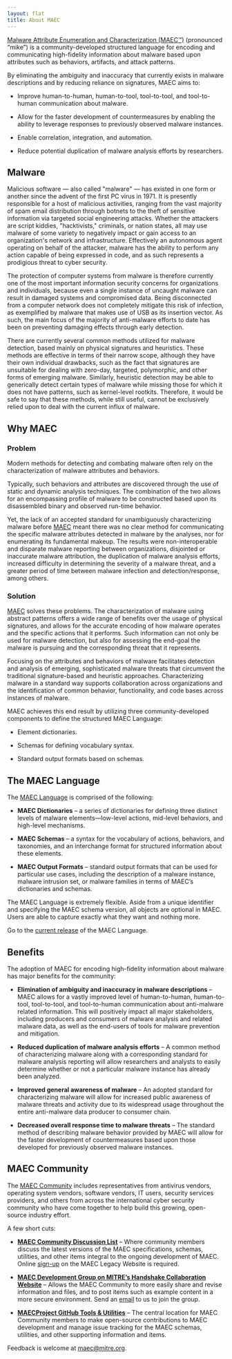 ```yaml
---
layout: flat
title: About MAEC
---
```


[Malware Attribute Enumeration and Characterization (MAEC™)](/releases/4.1) (pronounced “mike”) is a community-developed structured language for encoding and communicating high-fidelity information about malware based upon attributes such as behaviors, artifacts, and attack patterns.

By eliminating the ambiguity and inaccuracy that currently exists in malware descriptions and by reducing reliance on signatures, MAEC aims to: 

* Improve human-to-human, human-to-tool, tool-to-tool, and tool-to-human communication about malware.

* Allow for the faster development of countermeasures by enabling the ability to leverage responses to previously observed malware instances.

* Enable correlation, integration, and automation.

* Reduce potential duplication of malware analysis efforts by researchers.

## Malware

Malicious software — also called "malware" — has existed in one form or another since the advent of the first PC virus in 1971. It is presently responsible for a host of malicious activities, ranging from the vast majority of spam email distribution through botnets to the theft of sensitive information via targeted social engineering attacks. Whether the attackers are script kiddies, "hacktivists," criminals, or nation states, all may use malware of some variety to negatively impact or gain access to an organization's network and infrastructure. Effectively an autonomous agent operating on behalf of the attacker, malware has the ability to perform any action capable of being expressed in code, and as such represents a prodigious threat to cyber security.

The protection of computer systems from malware is therefore currently one of the most important information security concerns for organizations and individuals, because even a single instance of uncaught malware can result in damaged systems and compromised data. Being disconnected from a computer network does not completely mitigate this risk of infection, as exemplified by malware that makes use of USB as its insertion vector. As such, the main focus of the majority of anti-malware efforts to date has been on preventing damaging effects through early detection.

There are currently several common methods utilized for malware detection, based mainly on physical signatures and heuristics. These methods are effective in terms of their narrow scope, although they have their own individual drawbacks, such as the fact that signatures are unsuitable for dealing with zero-day, targeted, polymorphic, and other forms of emerging malware. Similarly, heuristic detection may be able to generically detect certain types of malware while missing those for which it does not have patterns, such as kernel-level rootkits. Therefore, it would be safe to say that these methods, while still useful, cannot be exclusively relied upon to deal with the current influx of malware.

## Why MAEC

### Problem

Modern methods for detecting and combating malware often rely on the characterization of malware attributes and behaviors. 

Typically, such behaviors and attributes are discovered through the use of static and dynamic analysis techniques. The combination of the two allows for an encompassing profile of malware to be constructed based upon its disassembled binary and observed run-time behavior. 

Yet, the lack of an accepted standard for unambiguously characterizing malware before [MAEC](/releases/4.1) meant there was no clear method for communicating the specific malware attributes detected in malware by the analyses, nor for enumerating its fundamental makeup. The results were non-interoperable and disparate malware reporting between organizations, disjointed or inaccurate malware attribution, the duplication of malware analysis efforts, increased difficulty in determining the severity of a malware threat, and a greater period of time between malware infection and detection/response, among others.

### Solution

[MAEC](/releases/4.1) solves these problems. The characterization of malware using abstract patterns offers a wide range of benefits over the usage of physical signatures, and allows for the accurate encoding of how malware operates and the specific actions that it performs. Such information can not only be used for malware detection, but also for assessing the end-goal the malware is pursuing and the corresponding threat that it represents. 

Focusing on the attributes and behaviors of malware facilitates detection and analysis of emerging, sophisticated malware threats that circumvent the traditional signature-based and heuristic approaches. Characterizing malware in a standard way supports collaboration across organizations and the identification of common behavior, functionality, and code bases across instances of malware. 

MAEC achieves this end result by utilizing three community-developed components to define the structured MAEC Language:

* Element dictionaries.

* Schemas for defining vocabulary syntax.

* Standard output formats based on schemas.

## The MAEC Language

The [MAEC Language](/releases/4.1) is comprised of the following: 

* **MAEC Dictionaries** – a series of dictionaries for defining three distinct levels of malware elements—low-level actions, mid-level behaviors, and high-level mechanisms.

* **MAEC Schemas** – a syntax for the vocabulary of actions, behaviors, and taxonomies, and an interchange format for structured information about these elements.

* **MAEC Output Formats** – standard output formats that can be used for particular use cases, including the description of a malware instance, malware intrusion set, or malware families in terms of MAEC’s dictionaries and schemas.

The MAEC Language is extremely flexible. Aside from a unique identifier and specifying the MAEC schema version, all objects are optional in MAEC. Users are able to capture exactly what they want and nothing more.

Go to the [current release](/releases/4.1) of the MAEC Language.

## Benefits

The adoption of MAEC for encoding high-fidelity information about malware has major benefits for the community:

* **Elimination of ambiguity and inaccuracy in malware descriptions** – MAEC allows for a vastly improved level of human-to-human, human-to-tool, tool-to-tool, and tool-to-human communication about anti-malware related information. This will positively impact all major stakeholders, including producers and consumers of malware analysis and related malware data, as well as the end-users of tools for malware prevention and mitigation.     
      
* **Reduced duplication of malware analysis efforts** – A common method of characterizing malware along with a corresponding standard for malware analysis reporting will allow researchers and analysts to easily determine whether or not a particular malware instance has already been analyzed.     
     
* **Improved general awareness of malware** – An adopted standard for characterizing malware will allow for increased public awareness of malware threats and activity due to its widespread usage throughout the entire anti-malware data producer to consumer chain.     
     
* **Decreased overall response time to malware threats** – The standard method of describing malware behavior provided by MAEC will allow for the faster development of countermeasures based upon those developed for previously observed malware instances.     

## MAEC Community

The [MAEC Community](/community) includes representatives from antivirus vendors, operating system vendors, software vendors, IT users, security services providers, and others from across the international cyber security community who have come together to help build this growing, open-source industry effort. 

A few short cuts: 

* **[MAEC Community Discussion List](http://maecproject.github.io/community#discussion-lists--archives)** – Where community members discuss the latest versions of the MAEC specifications, schemas, utilities, and other items integral to the ongoing development of MAEC. Online [sign-up](https://maec.mitre.org/community/discussionlist.html) on the MAEC Legacy Website is required.     
     
* **[MAEC Development Group on MITRE’s Handshake Collaboration Website](https://handshake.mitre.org/)** – Allows the MAEC Community to more easily share and revise information and files, and to post items such as example content in a more secure environment. Send an [email](maec@mitre.org) to us to join the group.     
     
* **[MAECProject GitHub Tools & Utilities](https://github.com/MAECProject/)** – The central location for MAEC Community members to make open-source contributions to MAEC development and manage issue tracking for the MAEC schemas, utilities, and other supporting information and items.     

Feedback is welcome at [maec@mitre.org](maec@mitre.org).
